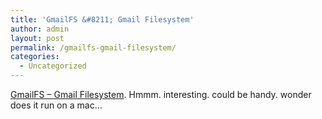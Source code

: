```yaml
---
title: 'GmailFS &#8211; Gmail Filesystem'
author: admin
layout: post
permalink: /gmailfs-gmail-filesystem/
categories:
  - Uncategorized
---
```

[GmailFS &#8211; Gmail Filesystem][1]. Hmmm. interesting. could be handy. wonder does it run on a mac&#8230;

 [1]: http://richard.jones.name/google-hacks/gmail-filesystem/gmail-filesystem.html